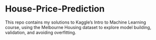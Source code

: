 # House-Price-Prediction
This repo contains my solutions to Kaggle’s Intro to Machine Learning course, using the Melbourne Housing dataset to explore model building, validation, and avoiding overfitting.
